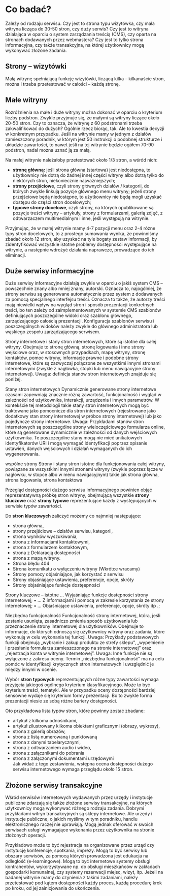 # Co badać?
Zależy od rodzaju serwisu. Czy jest to strona typu wizytówka, czy mała witryna licząca do 30-50 stron, czy duży serwis? Czy jest to witryna działająca w oparciu o system zarządzania treścią (CMS), czy oparta na stronach dodawanych przez webmastera? Czy jest to tylko strona informacyjna, czy także transakcyjna, na której użytkownicy mogą wykonywać złożone zadania.

## Strony – wizytówki

Małą witrynę spełniającą funkcję wizytówki, liczącą kilka – kilkanaście stron, można i trzeba przetestować w całości – każdą stronę. 

## Małe witryny
Rozróżnienia na małe i duże witryny można dokonać w oparciu o kryterium liczby podstron. Zwykle przyjmuje się, że małymi są witryny liczące około 20-50 stron. Czy to oznacza, że witrynę z 60 podstronami trzeba zakwalifikować do dużych? Ogólnie rzecz biorąc, tak. Ale to kwestia decyzji w konkretnym przypadku. Jeśli na witrynie mamy w jednym z działów zamieszczony poradnik, w którym jest 50 instrukcji o podobnej strukturze i układzie zawartości, to nawet jeśli na tej witrynie będzie ogółem 70-90 podstron, nadal można uznać ją za małą.     

Na małej witrynie należałoby przetestować około 1/3 stron, a wśród nich:

- **stronę główną:** jeśli strona główna (startowa) jest niedostępna, to użytkownicy nie dotrą do żadnej innej części witryny albo dotrą tylko do niektórych stron, niekoniecznie najważniejszych;
- **strony przejściowe**, czyli strony głównych działów / kategorii, do których zwykle linkują pozycje głównego menu witryny; jeżeli strony przejściowe będą niedostępne, to użytkownicy nie będą mogli uzyskać dostępu do części stron docelowych;
- **typowe strony docelowe**, czyli strony, na których opublikowane są pozycje treści witryny – artykuły, strony z formularzami, galerią zdjęć, z odtwarzaczem multimedialnym i inne, jeśli występują na witrynie.

Przyjmując, że w małej witrynie mamy 4-7 pozycji menu oraz 2-4 różne typy stron docelowych, to z prostego sumowania wynika, że powinniśmy zbadać około 12 stron, aby uzyskać na tyle bogaty zestaw informacji, by zidentyfikować wszystkie istotne problemy dostępności występujące na witrynie, a następnie wdrożyć działania naprawcze, prowadzące do ich eliminacji.

## Duże serwisy informacyjne
Duże serwisy informacyjne działają zwykle w oparciu o jakiś system CMS – powszechnie znany albo mniej znany, autorski. Oznacza to, najogólniej, że strony serwisu są generowane automatycznie przez system z dodawanych za pomocą specjalnego interfejsu treści. Oznacza to także, że autorzy treści mają niewielki wpływ na wygląd stron i sposób prezentacji konkretnych treści, bo ten zależy od zaimplementowanych w systemie CMS szablonów definiujących poszczególne widoki oraz szablonu głównego, zarządzającego całością prezentacji. Konfiguracja szablonów serwisu i poszczególnych widoków należy zwykle do głównego administratora lub wąskiego zespołu zarządzającego serwisem.  






Strony internetowe i stany stron internetowych, które są istotne dla całej witryny. Obejmuje to stronę główną, stronę logowania i inne strony wejściowe oraz, w stosownych przypadkach, mapę witryny, stronę kontaktów, pomoc witryny, informacje prawne i podobne strony internetowe, które są zazwyczaj połączone ze wszystkimi innymi stronami internetowymi (zwykle z nagłówka, stopki lub menu nawigacyjne strony internetowej).
Uwaga: definicja stanów stron internetowych znajduje się poniżej.


Stany stron internetowych
Dynamicznie generowane strony internetowe czasami zapewniają znacznie różną zawartość, funkcjonalność i wygląd w zależności od użytkownika, interakcji, urządzenia i innych parametrów. W kontekście tej metodologii takie stany stron internetowych mogą być traktowane jako pomocnicze dla stron internetowych (rejestrowane jako dodatkowy stan strony internetowej w próbce strony internetowej) lub jako pojedyncze strony internetowe.
Uwaga: Przykładami stanów stron internetowych są poszczególne strony wieloczęściowego formularza online, które są generowane dynamicznie w zależności od danych wejściowych użytkownika. Te poszczególne stany mogą nie mieć unikatowych identyfikatorów URI i mogą wymagać identyfikacji poprzez opisanie ustawień, danych wejściowych i działań wymaganych do ich wygenerowania.

wspólne strony Strony i stany stron istotne dla funkcjonowania całej witryny, powiązane ze wszystkimi innymi stronami witryny (zwykle poprzez łącze w nagłowku, w stopce albo w menu nawigacyjnym)
takie jak strona główna, strona logowania, strona kontaktowa



Przegląd dostępności dużego serwisu informacyjnego powinien objąć reprezentatywną próbkę stron witryny, obejmującą wszystkie **strony kluczowe** oraz **strony typowe** reprezentujące każdy z występujących w serwisie typów zawartości. 

Do **stron kluczowych** zaliczyć możemy co najmniej następujące:
- strona główna,
- strony przejściowe – działów serwisu, kategorii,
- strona wyników wyszukiwania,
- strona z informacjami kontaktowymi,
- strona z formularzem kontaktowym,
- strona z Deklaracją dostępności
- strona z mapą witryny.
- Strona błędu 404
- Strona komunikatu o wyłączeniu witryny (Wkrótce wracamy) 
- Strony pomocy objaśniające, jak korzystać z serwisu
- Strony objaśniające ustawienia, preferencje, opcje, skróty
- Strony objaśniające funkcje dostęepności 


Strony kluczowe – istotne
… Wyjaśniając funkcje dostępności strony internetowej;
    • … Z informacjami i pomocą w zakresie korzystania ze strony internetowej;
    • … Objaśniające ustawienia, preferencje, opcje, skróty itp .;

Niezbędna funkcjonalność
Funkcjonalność strony internetowej, która, jeśli zostanie usunięta, zasadniczo zmienia sposób użytkowania lub przeznaczenie strony internetowej dla użytkowników. Obejmuje to informacje, do których odnoszą się użytkownicy witryny oraz zadania, które wykonują w celu wykonania tej funkcji.
Uwaga: Przykłady podstawowych funkcji obejmują „wybranie i zakup produktu ze strefy sklepu”, „wypełnienie i przesłanie formularza zamieszczonego na stronie internetowej” oraz „rejestracja konta w witrynie internetowej”.
Uwaga: Inne funkcje nie są wyłączone z zakresu oceny. Termin „niezbędna funkcjonalność” ma na celu pomóc w identyfikacji krytycznych stron internetowych i uwzględnić je między innymi w ocenie.


Wybór **stron typowych** reprezentujących różne typy zawartości wymaga przyjęcia jakiegoś ogólnego kryterium klasyfikacyjnego. Może to być kryterium treści, tematyki. Ale w przypadku oceny dostępności bardziej sensowne wydaje się kryterium formy prezentacji. Bo to zwykle forma prezentacji niesie ze sobą różne bariery dostępności.

Oto przykładowa lista typów stron, które powinny zostać zbadane:
- artykuł z kilkoma odnośnikami, 
- artykuł zilustrowany kilkoma obiektami graficznymi (obrazy, wykresy),
- strona z galerią obrazów,
- strona z listą numerowaną i punktowaną
- strona z danymi tabelarycznymi,
- strona z odtwarzaniem audio i wideo,
- strona z załącznikami do pobrania
- strona z załączonymi dokumentami urzędowymi  
Jak widać z tego zestawienia, wstępna ocena dostępności dużego serwisu internetowego wymaga przeglądu około 15 stron.  

## Złożone serwisy transakcyjne
Wśród serwisów internetowych wydawanych przez urzędy i instytucje publiczne zdarzają się także  złożone serwisy transakcyjne, na których użytkownicy mogą wykonywać różnego rodzaju zadania. Dobrymi przykładami witryn transakcyjnych są sklepy internetowe. Ale urzędy i instytucje publiczne, o jakich myślimy w tym poradniku, handlu elektronicznego raczej nie uprawiają. Mogą jednak oferować w swoich serwisach usługi wymagające wykonania przez użytkownika na stronie złożonych operacji. 

Przykładowo może to być rejestracja na organizowane przez urząd czy instytucję konferencje, spotkania, imprezy. Mogą to być serwisy lub obszary serwisów, za pomocą których prowadzona jest edukacja na odległość (e-learningowe). Mogą to być internetowe systemy obsługi kontrahentów, wykorzystywane np. do obsługi mieszkańców w zakładach gospodarki komunalnej, czy systemy rezerwacji miejsc, wizyt, itp.
Jeżeli na badanej witrynie mamy do czynienia z takimi zadaniami, należy przetestować pod kątem dostępności każdy proces, każdą procedurę krok po kroku, od jej zainicjowania do ukończenia.
